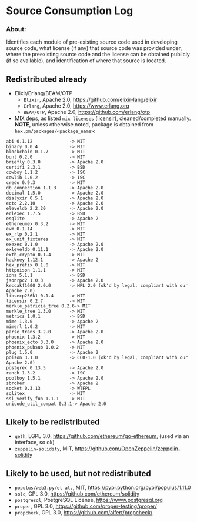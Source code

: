 # Source Consumption Log

### About:

Identifies each module of pre-existing source code used in developing source code, what license (if any) that source code was provided under, where the preexisting source code and the license can be obtained publicly (if so available), and identification of where that source is located.

## Redistributed already

* Elixir/Erlang/BEAM/OTP
  * `Elixir`, Apache 2.0, https://github.com/elixir-lang/elixir
  * `Erlang`, Apache 2.0, https://www.erlang.org
  * `BEAM/OTP`, Apache 2.0, https://github.com/erlang/otp
* MIX deps, as listed `mix licenses` ([licensir](https://github.com/unnawut/licensir/)), cleaned/completed manually.
**NOTE**, unless otherwise noted, package is obtained from `hex.pm/packages/<package_name>`:
```
abi 0.1.12              -> MIT
binary 0.0.4            -> MIT
blockchain 0.1.7        -> MIT
bunt 0.2.0              -> MIT
briefly 0.3.0           -> Apache 2.0
certifi 2.3.1           -> BSD
cowboy 1.1.2            -> ISC
cowlib 1.0.2            -> ISC
credo 0.9.3             -> MIT
db_connection 1.1.3     -> Apache 2.0
decimal 1.5.0           -> Apache 2.0
dialyxir 0.5.1          -> Apache 2.0
ecto 2.2.10             -> Apache 2.0
eleveldb 2.2.20         -> Apache 2.0
erlexec 1.7.5           -> BSD
esqlite                 -> Apache 2
ethereumex 0.3.2        -> MIT
evm 0.1.14              -> MIT
ex_rlp 0.2.1            -> MIT
ex_unit_fixtures        -> MIT
exexec 0.1.0            -> Apache 2.0
exleveldb 0.11.1        -> Apache 2.0
exth_crypto 0.1.4       -> MIT
hackney 1.12.1          -> Apache 2
hex_prefix 0.1.0        -> MIT
httpoison 1.1.1         -> MIT
idna 5.1.1              -> BSD
jsonrpc2 1.0.3          -> Apache 2.0
keccakf1600 2.0.0       -> MPL 2.0 (ok'd by legal, compliant with our Apache 2.0)
libsecp256k1 0.1.4      -> MIT
licensir 0.2.7          -> MIT
merkle_patricia_tree 0.2.6-> MIT
merkle_tree 1.3.0       -> MIT
metrics 1.0.1           -> BSD
mime 1.3.0              -> Apache 2
mimerl 1.0.2            -> MIT
parse_trans 3.2.0       -> Apache 2.0
phoenix 1.3.2           -> MIT
phoenix_ecto 3.3.0      -> Apache 2.0
phoenix_pubsub 1.0.2    -> MIT
plug 1.5.0              -> Apache 2
poison 3.1.0            -> CC0-1.0 (ok'd by legal, compliant with our Apache 2.0)
postgrex 0.13.5         -> Apache 2.0
ranch 1.3.2             -> ISC
poolboy 1.5.1           -> Apache 2.0
sbroker                 -> Apache 2
socket 0.3.13           -> WTFPL
sqlitex                 -> MIT
ssl_verify_fun 1.1.1    -> MIT
unicode_util_compat 0.3.1-> Apache 2.0
```

## Likely to be redistributed

* `geth`, LGPL 3.0, https://github.com/ethereum/go-ethereum, (used via an interface, so ok)
* `zeppelin-solidity`, MIT, https://github.com/OpenZeppelin/zeppelin-solidity

## Likely to be used, but not redistributed

* `populus/web3.py/et al.`, MIT, https://pypi.python.org/pypi/populus/1.11.0
* `solc`, GPL 3.0, https://github.com/ethereum/solidity
* `postgresql`, PostgreSQL License, https://www.postgresql.org
* `proper`, GPL 3.0, https://github.com/proper-testing/proper/
* `propcheck`, GPL 3.0, https://github.com/alfert/propcheck/
